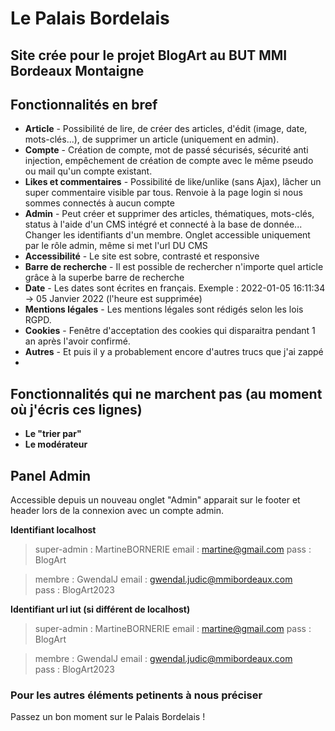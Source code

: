 # Le Palais Bordelais

## Site crée pour le projet BlogArt au BUT MMI Bordeaux Montaigne

## Fonctionnalités en bref

- **Article** - Possibilité de lire, de créer des articles, d'édit (image, date, mots-clés...), de supprimer un article (uniquement en admin). 
- **Compte** - Création de compte, mot de passé sécurisés, sécurité anti injection, empêchement de création de compte avec le même pseudo ou mail qu'un compte existant.
- **Likes et commentaires** - Possibilité de like/unlike (sans Ajax), lâcher un super commentaire visible par tous. Renvoie à la page login si nous sommes connectés à aucun compte
- **Admin** - Peut créer et supprimer des articles, thématiques, mots-clés, status à l'aide d'un CMS intégré et connecté à la base de donnée... Changer les identifiants d'un membre. Onglet accessible uniquement par le rôle admin, même si met l'url DU CMS
- **Accessibilité** - Le site est sobre, contrasté et responsive
- **Barre de recherche** - Il est possible de rechercher n'importe quel article grâce à la superbe barre de recherche
- **Date** - Les dates sont écrites en français. Exemple : 2022-01-05 16:11:34 -> 05 Janvier 2022 (l'heure est supprimée)
- **Mentions légales** - Les mentions légales sont rédigés selon les lois RGPD.
- **Cookies** - Fenêtre d'acceptation des cookies qui disparaitra pendant 1 an après l'avoir confirmé.
- **Autres** - Et puis il y a probablement encore d'autres trucs que j'ai zappé
- 
## Fonctionnalités qui ne marchent pas (au moment où j'écris ces lignes)
- **Le "trier par"**
- **Le modérateur**

## Panel Admin

Accessible depuis un nouveau onglet "Admin" apparait sur le footer et header lors de la connexion avec un compte admin. 

**Identifiant localhost**

> super-admin : MartineBORNERIE
> email : martine@gmail.com
> pass : BlogArt

> membre : GwendalJ
> email : gwendal.judic@mmibordeaux.com  
> pass : BlogArt2023

**Identifiant url iut (si différent de localhost)**

> super-admin : MartineBORNERIE
> email : martine@gmail.com
> pass : BlogArt

> membre : GwendalJ
> email : gwendal.judic@mmibordeaux.com  
> pass : BlogArt2023


### Pour les autres éléments petinents à nous préciser

Passez un bon moment sur le Palais Bordelais !






